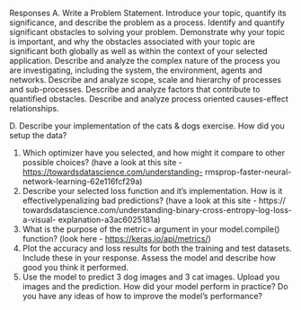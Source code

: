 Responses
A. Write a Problem Statement. Introduce your topic, quantify its significance, and describe the problem as a process. 
Identify and quantify significant obstacles to solving your problem. 
Demonstrate why your topic is important, and why the obstacles associated with your topic are significant both globally as well as within the context of your selected application.
Describe and analyze the complex nature of the process you are investigating, including the system, the environment, agents and networks. 
Describe and analyze scope, scale and hierarchy of processes and sub-processes. 
Describe and analyze factors that contribute to quantified obstacles.
Describe and analyze process oriented causes-effect relationships.



D. Describe your implementation of the cats & dogs exercise. How did you setup the
data?
1. Which optimizer have you selected, and how might it compare to other possible
choices? (have a look at this site - https://towardsdatascience.com/understanding-
rmsprop-faster-neural-network-learning-62e116fcf29a)
2. Describe your selected loss function and it’s implementation. How is it effectivelypenalizing bad predictions? 
(have a look at this site - https:// towardsdatascience.com/understanding-binary-cross-entropy-log-loss-a-visual- explanation-a3ac6025181a)
3. What is the purpose of the metric= argument in your model.compile() function? (look here - https://keras.io/api/metrics/)
4. Plot the accuracy and loss results for both the training and test datasets. Include these in your response. Assess the model and describe how good you think it performed.
5. Use the model to predict 3 dog images and 3 cat images. Upload you images and the prediction. How did your model perform in practice? Do you have any ideas of how to improve the model’s performance?
